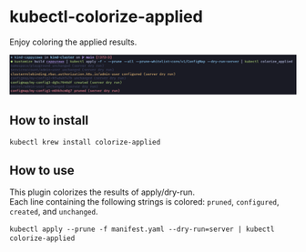 # kubectl-colorize-applied

Enjoy coloring the applied results.

![](https://github.com/cappyzawa/demo/raw/master/kubectl-colorize-applied/image.png)

## How to install

```shell
kubectl krew install colorize-applied
```

## How to use

This plugin colorizes the results of apply/dry-run.  
Each line containing the following strings is colored: `pruned`, `configured`, `created`, and `unchanged`.

```shell
kubectl apply --prune -f manifest.yaml --dry-run=server | kubectl colorize-applied
```
